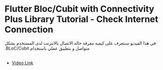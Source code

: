 # Flutter Bloc/Cubit with Connectivity Plus Library Tutorial - Check Internet Connection

<span dir="rtl" align="right">
في هذا الفيديو سنتعرف على كيفية معرفة حالة الاتصال بالانترنت لدى المستخدم بشكل متواصل و بتطبيق عملي باستخدام BLoC/Cubit.
</span>
<br/>
<br/>


* [Video Link](https://youtu.be/mLdLG0j8-CQ)

